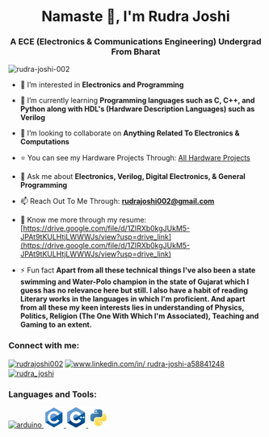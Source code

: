 <h1 align="center">Namaste 🙏, I'm Rudra Joshi</h1>
<h3 align="center">A ECE (Electronics & Communications Engineering) Undergrad From Bharat</h3>

<p align="left"> <img src="https://komarev.com/ghpvc/?username=rudra-joshi-002&label=Profile%20views&color=0e75b6&style=flat" alt="rudra-joshi-002" /> </p>

- 👀 I’m interested in **Electronics and Programming**

- 🌱 I’m currently learning **Programming languages such as C, C++, and Python along with HDL's (Hardware Description Languages) such as Verilog**

- 🤝 I’m looking to collaborate on **Anything Related To Electronics & Computations**

- ⭐ You can see my Hardware Projects Through: [All Hardware Projects](https://drive.google.com/drive/folders/1BocLFLrD-G_mDnM3_MketgfDV_QvVRNh?usp=drive_link)

- 💬 Ask me about **Electronics, Verilog, Digital Electronics, & General Programming**

- 📫 Reach Out To Me Through: **rudrajoshi002@gmail.com**

- 📄 Know me more through my resume: [https://drive.google.com/file/d/1ZIRXb0kgJUkM5-JPAt9tKULHtjLWWWJs/view?usp=drive_link](https://drive.google.com/file/d/1ZIRXb0kgJUkM5-JPAt9tKULHtjLWWWJs/view?usp=drive_link)

- ⚡ Fun fact **Apart from all these technical things I've also been a state swimming and Water-Polo champion in the state of Gujarat which I guess has no relevance here but still. I also have a habit of reading Literary works in the languages in which I'm proficient. And apart from all these my keen interests lies in understanding of Physics, Politics, Religion (The One With Which I'm Associated), Teaching and Gaming to an extent.**

<h3 align="left">Connect with me:</h3>
<p align="left">
<a href="https://twitter.com/rudrajoshi002" target="blank"><img align="center" src="https://raw.githubusercontent.com/rahuldkjain/github-profile-readme-generator/master/src/images/icons/Social/twitter.svg" alt="rudrajoshi002" height="30" width="40" /></a>
<a href="https://linkedin.com/in/www.linkedin.com/in/ rudra-joshi-a58841248" target="blank"><img align="center" src="https://raw.githubusercontent.com/rahuldkjain/github-profile-readme-generator/master/src/images/icons/Social/linked-in-alt.svg" alt="www.linkedin.com/in/ rudra-joshi-a58841248" height="30" width="40" /></a>
<a href="https://www.codechef.com/users/rudra_joshi" target="blank"><img align="center" src="https://cdn.jsdelivr.net/npm/simple-icons@3.1.0/icons/codechef.svg" alt="rudra_joshi" height="30" width="40" /></a>
</p>

<h3 align="left">Languages and Tools:</h3>
<p align="left"> <a href="https://www.arduino.cc/" target="_blank" rel="noreferrer"> <img src="https://cdn.worldvectorlogo.com/logos/arduino-1.svg" alt="arduino" width="40" height="40"/> </a> <a href="https://www.cprogramming.com/" target="_blank" rel="noreferrer"> <img src="https://raw.githubusercontent.com/devicons/devicon/master/icons/c/c-original.svg" alt="c" width="40" height="40"/> </a> <a href="https://www.w3schools.com/cpp/" target="_blank" rel="noreferrer"> <img src="https://raw.githubusercontent.com/devicons/devicon/master/icons/cplusplus/cplusplus-original.svg" alt="cplusplus" width="40" height="40"/> </a> <a href="https://www.python.org" target="_blank" rel="noreferrer"> <img src="https://raw.githubusercontent.com/devicons/devicon/master/icons/python/python-original.svg" alt="python" width="40" height="40"/> </a> </p>
